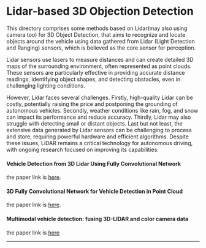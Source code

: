 # Lidar-based 3D Objection Detection

This directory comprises some methods based on Lidar(may also using camera too) for 3D Object Detection, that aims to recognize and locate objects around the vehicle using data gathered from Lidar (Light Detection and Ranging) sensors, which is believed as the core sensor for perception.

Lidar sensors use lasers to measure distances and can create detailed 3D maps of the surrounding environment, often represented as point clouds. These sensors are particularly effective in providing accurate distance readings, identifying object shapes, and detecting obstacles, even in challenging lighting conditions.

However, Lidar faces several challenges. Firstly, high-quality Lidar can be costly, potentially raising the price and postponing the grounding of autonomous vehicles. Secondly, weather conditions like rain, fog, and snow can impact its performance and reduce accuracy. Thirdly, Lidar may also struggle with detecting small or distant objects. Last but not least, the extensive data generated by Lidar sensors can be challenging to process and store, requiring powerful hardware and efficient algorithms. Despite these issues, LiDAR remains a critical technology for autonomous driving, with ongoing research focused on improving its capabilities.


#### Vehicle Detection from 3D Lidar Using Fully Convolutional Network
the paper link is [here](https://arxiv.org/pdf/1608.07916).

#### 3D Fully Convolutional Network for Vehicle Detection in Point Cloud
the paper link is [here](https://arxiv.org/pdf/1611.08069).

#### Multimodal vehicle detection: fusing 3D-LIDAR and color camera data
the paper link is [here](https://www.researchgate.net/profile/Alireza-Asvadi/publication/320089205_Multimodal_vehicle_detection_Fusing_3D-LIDAR_and_color_camera_data/links/5afd4fe4aca272b5d87091c2/Multimodal-vehicle-detection-Fusing-3D-LIDAR-and-color-camera-data.pdf)

---
